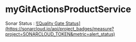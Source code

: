 # myGitActionsProductService
Sonar Status : [![Quality Gate Status](https://sonarcloud.io/api/project_badges/measure?
project=SONARCLOUD_TOKEN&metric=alert_status)](https://sonarcloud.io/summary/new_code?id=SONARCLOUD_TOKEN)